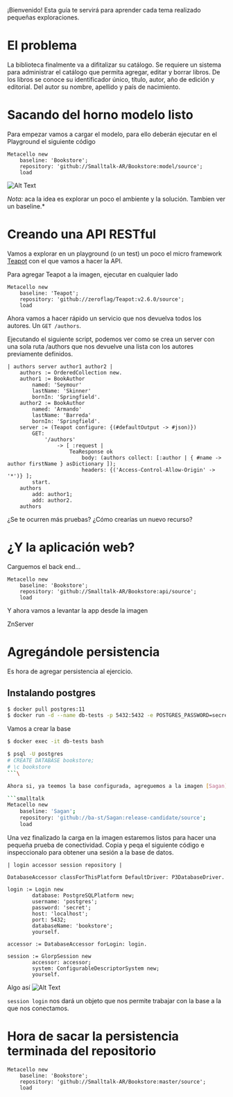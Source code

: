 ¡Bienvenido! Esta guía te servirá para aprender cada tema realizado pequeñas exploraciones.

# El problema

La biblioteca finalmente va a difitalizar su catálogo. Se requiere un sistema para administrar el catálogo que permita agregar, editar y borrar libros.
De los libros se conoce su identificador único, título, autor, año de edición y editorial.
Del autor su nombre, apellido y país de nacimiento.


# Sacando del horno modelo listo

Para empezar vamos a cargar el modelo, para ello deberán ejecutar en el Playground el siguiente código

```smalltalk
Metacello new
	baseline: 'Bookstore';
	repository: 'github://Smalltalk-AR/Bookstore:model/source';
	load
```

![Alt Text](load-model.png)

*Nota:* aca la idea es explorar un poco el ambiente y la solución. Tambien ver un baseline.*

# Creando una API RESTful

Vamos a explorar en un playground (o un test) un poco el micro framework [Teapot](https://github.com/zeroflag/Teapot) con el que vamos a hacer la API.

Para agregar Teapot a la imagen, ejecutar en cualquier lado 

```smalltalk
Metacello new
	baseline: 'Teapot';
	repository: 'github://zeroflag/Teapot:v2.6.0/source';
	load
```

Ahora vamos a hacer rápido un servicio que nos devuelva todos los autores. Un `GET /authors`.

Ejecutando el siguiente script, podemos ver como se crea un server con una sola ruta /authors que nos devuelve una lista con los autores previamente definidos.

```smalltalk
| authors server author1 author2 |
	authors := OrderedCollection new.
	author1 := BookAuthor
		named: 'Seymour'
		lastName: 'Skinner'
		bornIn: 'Springfield'.
	author2 := BookAuthor
		named: 'Armando'
		lastName: 'Barreda'
		bornIn: 'Springfield'.
	server := (Teapot configure: {(#defaultOutput -> #json)})
		GET:
			'/authors'
				-> [ :request | 
					TeaResponse ok
						body: (authors collect: [:author | { #name -> author firstName } asDictionary ]);
						headers: {('Access-Control-Allow-Origin' -> '*')} ];
		start.
	authors
		add: author1;
		add: author2.
	authors
```

¿Se te ocurren más pruebas? ¿Cómo crearías un nuevo recurso?

# ¿Y la aplicación web?

Carguemos el back end...
```smalltalk
Metacello new
	baseline: 'Bookstore';
	repository: 'github://Smalltalk-AR/Bookstore:api/source';
	load
```

Y ahora vamos a levantar la app desde la imagen

ZnServer


# Agregándole persistencia

Es hora de agregar persistencia al ejercicio. 


## Instalando postgres

```bash
$ docker pull postgres:11
$ docker run -d --name db-tests -p 5432:5432 -e POSTGRES_PASSWORD=secret postgres:11
```

Vamos a crear la base

```bash 
$ docker exec -it db-tests bash

$ psql -U postgres
# CREATE DATABASE bookstore;
# \c bookstore
```\

Ahora si, ya teemos la base configurada, agreguemos a la imagen [Sagan](https://github.com/ba-st/Sagan)

```smalltalk
Metacello new
	baseline: 'Sagan';
	repository: 'github://ba-st/Sagan:release-candidate/source';
	load
```

Una vez finalizado la carga en la imagen estaremos listos para hacer una pequeña prueba de conectividad. Copia y peqa el siguiente código e inspeccionalo para obtener una sesión a la base de datos.

```smalltalk
| login accessor session repository |

DatabaseAccessor classForThisPlatform DefaultDriver: P3DatabaseDriver.
	
login := Login new
		database: PostgreSQLPlatform new;
		username: 'postgres';
		password: 'secret';
		host: 'localhost';
		port: 5432;
		databaseName: 'bookstore';
		yourself.

accessor := DatabaseAccessor forLogin: login.

session := GlorpSession new
		accessor: accessor;
		system: ConfigurableDescriptorSystem new;
		yourself.
```

Algo así
![Alt Text](login.png)

`session login` nos dará un objeto que nos permite trabajar con la base a la que nos conectamos. 

# Hora de sacar la persistencia terminada del repositorio 
```smalltalk
Metacello new
	baseline: 'Bookstore';
	repository: 'github://Smalltalk-AR/Bookstore:master/source';
	load
```


